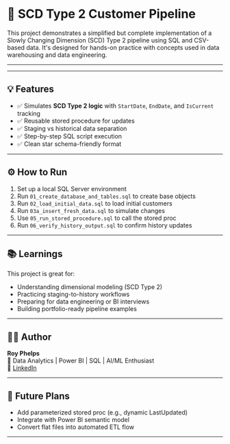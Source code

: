 # 🔁 SCD Type 2 Customer Pipeline

This project demonstrates a simplified but complete implementation of a Slowly Changing Dimension (SCD) Type 2 pipeline using SQL and CSV-based data. It's designed for hands-on practice with concepts used in data warehousing and data engineering.

---


---

## 💡 Features

- ✅ Simulates **SCD Type 2 logic** with `StartDate`, `EndDate`, and `IsCurrent` tracking
- ✅ Reusable stored procedure for updates
- ✅ Staging vs historical data separation
- ✅ Step-by-step SQL script execution
- ✅ Clean star schema-friendly format

---

## ⚙️ How to Run

1. Set up a local SQL Server environment
2. Run `01_create_database_and_tables.sql` to create base objects
3. Run `02_load_initial_data.sql` to load initial customers
4. Run `03a_insert_fresh_data.sql` to simulate changes
5. Use `05_run_stored_procedure.sql` to call the stored proc
6. Run `06_verify_history_output.sql` to confirm history updates

---

## 📚 Learnings

This project is great for:

- Understanding dimensional modeling (SCD Type 2)
- Practicing staging-to-history workflows
- Preparing for data engineering or BI interviews
- Building portfolio-ready pipeline examples

---

## 👨‍💻 Author

**Roy Phelps**  
🧠 Data Analytics | Power BI | SQL | AI/ML Enthusiast  
💼 [LinkedIn](https://www.linkedin.com/in/royphelps1)

---

## 🚧 Future Plans

- Add parameterized stored proc (e.g., dynamic LastUpdated)
- Integrate with Power BI semantic model
- Convert flat files into automated ETL flow

---

